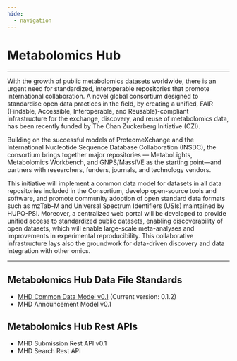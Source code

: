 ```yaml
---
hide:
  - navigation
---
```

# Metabolomics Hub
---

With the growth of public metabolomics datasets worldwide, there is an urgent need for standardized, interoperable repositories that promote international collaboration. A novel global consortium designed to standardise open data practices in the field, by creating a unified, FAIR (Findable, Accessible, Interoperable, and Reusable)-compliant infrastructure for the exchange, discovery, and reuse of metabolomics data, has been recently funded by The Chan Zuckerberg Initiative (CZI).


Building on the successful models of ProteomeXchange and the International Nucleotide Sequence Database Collaboration (INSDC), the consortium brings together major repositories — MetaboLights, Metabolomics Workbench, and GNPS/MassIVE as the starting point—and partners with researchers, funders, journals, and technology vendors.


This initiative will implement a common data model for datasets in all data repositories included in the Consortium, develop open-source tools and software, and promote community adoption of open standard data formats such as mzTab-M and Universal Spectrum Identifiers (USIs) maintained by HUPO-PSI. Moreover, a centralized web portal will be developed to provide unified access to standardized public datasets, enabling discoverability of open datasets, which will enable large-scale meta-analyses and improvements in experimental reproducibility. This collaborative infrastructure lays also the groundwork for data-driven discovery and data integration with other omics.

---

## Metabolomics Hub Data File Standards
* [MHD Common Data Model v0.1](mhd/index.md) (Current version: 0.1.2)
* MHD Announcement Model v0.1

## Metabolomics Hub Rest APIs
* MHD Submission Rest API v0.1
* MHD Search Rest API
